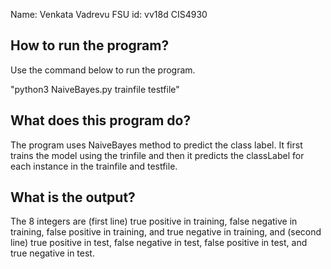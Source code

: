 Name: Venkata Vadrevu
FSU id: vv18d
CIS4930

How to run the program?
------------------------
Use the command below to run the program. 

"python3 NaiveBayes.py trainfile testfile"


What does this program do?
--------------------------
The program uses NaiveBayes method to predict the class label. It first trains the model using the 
trinfile and then it predicts the classLabel for each instance in the trainfile and testfile.


What is the output?
-------------------
The 8 integers are (first line) true positive in training, false negative in training,
false positive in training, and true negative in training, and (second line) true positive
in test, false negative in test, false positive in test, and true negative in test.